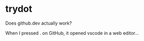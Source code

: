 # trydot
Does github.dev actually work?

When I pressed . on GitHub, it opened vscode in a web editor...